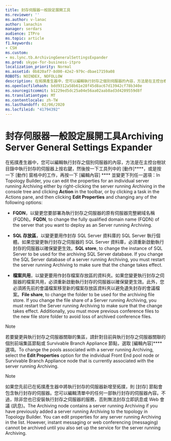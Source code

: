 ```yaml
---
title: 封存伺服器一般設定展開工具
ms.reviewer: ''
ms.author: v-lanac
author: lanachin
manager: serdars
audience: ITPro
ms.topic: article
f1.keywords:
- CSH
ms.custom:
- ms.lync.tb.ArchivingGeneralSettingsExpander
ms.prod: skype-for-business-itpro
localization_priority: Normal
ms.assetid: 0b820af7-8d00-42e2-979c-dbae17159a08
ROBOTS: NOINDEX, NOFOLLOW
description: 在拓撲產生器中，您可以編輯執行封存之個別伺服器的內容，方法是在主控台樹狀目錄中執行封存的伺服器上按右鍵，然後按一下工具列中的 [動作]，或是按一下 [動作] 窗格中的工作，再按一下 [編輯內容] 並變更下列任一選項：
ms.openlocfilehash: bdd9312a58b61e28f45d8ac67d13942cf78b340e
ms.sourcegitcommit: b1229ed5dc25a04e56aa02aab8ad3d4209559d8f
ms.translationtype: MT
ms.contentlocale: zh-TW
ms.lasthandoff: 02/06/2020
ms.locfileid: "41794392"
---
```

# <a name="archiving-server-general-settings-expander"></a><span data-ttu-id="461cc-103">封存伺服器一般設定展開工具</span><span class="sxs-lookup"><span data-stu-id="461cc-103">Archiving Server General Settings Expander</span></span>
 
<span data-ttu-id="461cc-104">在拓撲產生器中，您可以編輯執行封存之個別伺服器的內容，方法是在主控台樹狀目錄中執行封存的伺服器上按右鍵，然後按一下工具列中的 [動作]\*\*\*\*，或是按一下 [動作] 窗格中的工作，再按一下 [編輯內容] \*\*\*\* 並變更下列任一選項：</span><span class="sxs-lookup"><span data-stu-id="461cc-104">In Topology Builder, you can edit the properties for an individual server running Archiving either by right-clicking the server running Archiving in the console tree and clicking **Action** in the toolbar, or by clicking a task in the Actions pane, and then clicking **Edit Properties** and changing any of the following options:</span></span>
  
- <span data-ttu-id="461cc-105">**FQDN**，以變更您要部署為執行封存之伺服器的原有伺服器完整網域名稱 (FQDN)。</span><span class="sxs-lookup"><span data-stu-id="461cc-105">**FQDN**, to change the fully qualified domain name (FQDN) of the server that you want to deploy as an Server running Archiving.</span></span>
    
- <span data-ttu-id="461cc-p101">**SQL 存放區**，以變更要用作封存 SQL Server 資料庫的 SQL Server 執行個體。如果您變更執行封存之伺服器的 SQL Server 資料庫，必須重新啟動執行封存的伺服器以確保變更生效。</span><span class="sxs-lookup"><span data-stu-id="461cc-p101">**SQL store**, to change the instance of SQL Server to be used for the archiving SQL Server database. If you change the SQL Server database of a server running Archiving, you must restart the server running Archiving to make sure that the change takes effect.</span></span>
    
- <span data-ttu-id="461cc-p102">**檔案共用**，以變更要用作封存檔案存放區的資料夾。如果您變更執行封存之伺服器的檔案共用，必須重新啟動執行封存的伺服器以確保變更生效。此外，您必須將先前的會議檔案移至新的檔案存放區資料夾以避免遺失封存的會議檔案。</span><span class="sxs-lookup"><span data-stu-id="461cc-p102">**File share**, to change the folder to be used for the archiving file store. If you change the file share of a Server running Archiving, you must restart the Server running Archiving to make sure that the change takes effect. Additionally, you must move previous conference files to the new file store folder to avoid loss of archived conference files.</span></span>
    
> [!NOTE]
> <span data-ttu-id="461cc-111">若要變更與執行封存之伺服器關聯的集區，請針對目前與執行封存之伺服器關聯的個別前端集區節點或 Survivable Branch Appliance 節點，選取 [編輯內容]\*\*\*\* 選項。</span><span class="sxs-lookup"><span data-stu-id="461cc-111">To change the pools associated with a server running Archiving, select the **Edit Properties** option for the individual Front End pool node or Survivable Branch Appliance node that is currently associated with the server running Archiving.</span></span>
  
> [!NOTE]
> <span data-ttu-id="461cc-p103">如果您先前已在拓撲產生器中將執行封存的伺服器新增至拓撲，則 [封存] 節點會包含執行封存的伺服器。您可以編輯清單中的任何一部執行封存的伺服器內容。不過，除非您也已安裝執行封存之伺服器的服務，否則無法封存立即訊息或 Web 會議 (訊息)。</span><span class="sxs-lookup"><span data-stu-id="461cc-p103">The Archiving node contains a server running Archiving if you have previously added a server running Archiving to the topology in Topology Builder. You can edit properties for any server running Archiving in the list. However, instant messaging or web conferencing (messaging) cannot be archived until you also set up the service for the server running Archiving.</span></span> 
  

